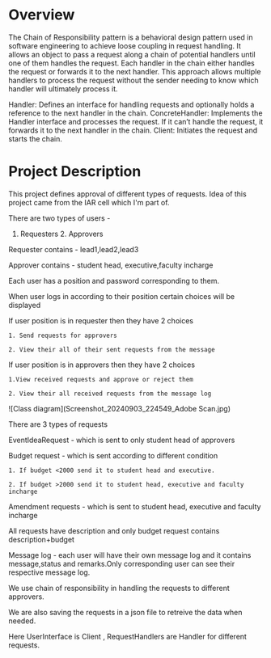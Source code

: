 # Overview
The Chain of Responsibility pattern is a behavioral design pattern used in software engineering to achieve loose coupling in request handling. It allows an object to pass a request along a chain of potential handlers until one of them handles the request. Each handler in the chain either handles the request or forwards it to the next handler. This approach allows multiple handlers to process the request without the sender needing to know which handler will ultimately process it.

Handler: Defines an interface for handling requests and optionally holds a reference to the next handler in the chain.
ConcreteHandler: Implements the Handler interface and processes the request. If it can’t handle the request, it forwards it to the next handler in the chain.
Client: Initiates the request and starts the chain.

# Project Description
This project defines approval of different types of requests. Idea of this project came from the IAR cell which I'm part of. 

There are two types of users - 

1. Requesters  2. Approvers
   
Requester contains -  lead1,lead2,lead3

Approver contains - student head, executive,faculty incharge

Each user has a position and password corresponding to them.

When user logs in according to their position certain choices will be displayed

If user position is in requester then they have 2 choices

	1. Send requests for approvers
 
	2. View their all of their sent requests from the message
 
If user position is in approvers then they have 2 choices

    1.View received requests and approve or reject them 

    2. View their all received requests from the message log
![Class diagram](Screenshot_20240903_224549_Adobe Scan.jpg)

There are 3 types of requests 

EventIdeaRequest -  which is sent to only student head of approvers

Budget request - which is sent according to different condition

	1. If budget <2000 send it to student head and executive.
   
	2. If budget >2000 send it to student head, executive and faculty incharge
   
Amendment requests - which is sent to student head, executive and faculty incharge

All requests have description and only budget request contains description+budget

Message log - each user will have their own message log and it contains message,status and remarks.Only corresponding user can see their respective message log.

We use chain of responsibility in handling the requests to different approvers.

We are also saving the requests in a json file to retreive the data when needed.

Here UserInterface is Client , RequestHandlers are Handler for different requests.

